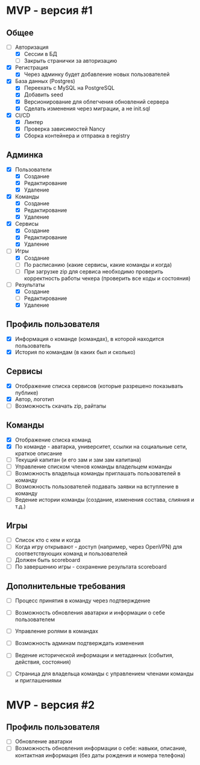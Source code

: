# MVP - версия #1

## Общее

- [ ] Авторизация
    - [x] Сессии в БД
    - [ ] Закрыть странички за авторизацию
- [x] Регистрация
    - [x] Через админку будет добавление новых пользователей
- [x] База данных (Postgres)
    - [x] Переехать с MySQL на PostgreSQL
    - [x] Добавить seed
    - [x] Версионирование для облегчения обновлений сервера
    - [x] Сделать изменения через миграции, а не init.sql
- [x] CI/CD
    - [x] Линтер
    - [x] Проверка зависимостей Nancy
    - [x] Сборка контейнера и отправка в registry

## Админка

- [x] Пользователи
    - [x] Создание
    - [x] Редактирование
    - [x] Удаление
- [x] Команды
    - [x] Создание
    - [x] Редактирование
    - [x] Удаление
- [x] Сервисы
    - [x] Создание
    - [x] Редактирование
    - [x] Удаление
- [ ] Игры
    - [x] Создание
    - [ ] По расписанию (какие сервисы, какие команды и когда)
    - [ ] При загрузке zip для сервиса необходимо проверить корректность работы чекера (проверить все коды и состояния)
- [ ] Результаты
    - [x] Создание
    - [ ] Редактирование
    - [x] Удаление

## Профиль пользователя

- [x] Информация о команде (командах), в которой находится пользователь
- [x] История по командам (в каких был и сколько)

## Сервисы

- [x] Отображение списка сервисов (которые разрешено показывать публике)
- [x] Автор, логотип
- [ ] Возможность скачать zip, райтапы

## Команды

- [x] Отображение списка команд
- [x] По команде - аватарка, университет, ссылки на социальные сети, краткое описание
- [ ] Текущий капитан (и его зам и зам зам капитана)
- [ ] Управление списком членов команды владельцем команды
- [ ] Возможность владельца команды приглашать пользователей в команду
- [ ] Возможность пользователей подавать заявки на вступление в команду
- [ ] Ведение истории команды (создание, изменения состава, слияния и т.д.)

## Игры

- [ ] Список кто с кем и когда
- [ ] Когда игру открывают - доступ (например, через OpenVPN) для соответствующих команд и пользователей
- [ ] Должен быть scoreboard
- [ ] По завершению игры - сохранение результата scoreboard

## Дополнительные требования

- [ ] Процесс принятия в команду через подтверждение
- [ ] Возможность обновления аватарки и информации о себе пользователем
- [ ] Управление ролями в командах
- [ ] Возможность админам подтверждать изменения
- [ ] Ведение исторической информации и метаданных (события, действия, состояния)
- [ ] Страница для владельца команды с управлением членами команды и приглашениями


# MVP - версия #2

## Профиль пользователя

- [ ] Обновление аватарки
- [ ] Возможность обновления информации о себе: навыки, описание, контактная информация (без даты рождения и номера телефона)
